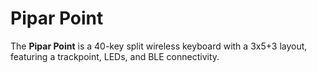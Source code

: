 # Pipar Point

The **Pipar Point** is a 40-key split wireless keyboard with a 3x5+3 layout, featuring a trackpoint, LEDs, and BLE connectivity.
